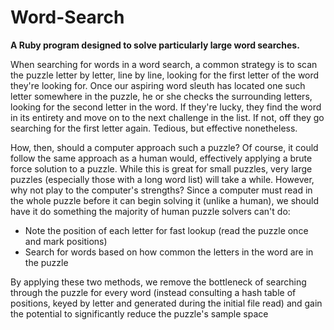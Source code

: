 Word-Search
===========

**A Ruby program designed to solve particularly large word searches.**

When searching for words in a word search, a common strategy is to scan the puzzle letter by letter, line by line, looking for the first letter of the word they're looking for. Once our aspiring word sleuth has located one such letter somewhere in the puzzle, he or she checks the surrounding letters, looking for the second letter in the word. If they're lucky, they find the word in its entirety and move on to the next challenge in the list. If not, off they go searching for the first letter again. Tedious, but effective nonetheless.

How, then, should a computer approach such a puzzle? Of course, it could follow the same approach as a human would, effectively applying a brute force solution to a puzzle. While this is great for small puzzles, very large puzzles (especially those with a long word list) will take a while. However, why not play to the computer's strengths? Since a computer must read in the whole puzzle before it can begin solving it (unlike a human), we should have it do something the majority of human puzzle solvers can't do:

+   Note the position of each letter for fast lookup (read the puzzle once and mark positions)
+   Search for words based on how common the letters in the word are in the puzzle

By applying these two methods, we remove the bottleneck of searching through the puzzle for every word (instead consulting a hash table of positions, keyed by letter and generated during the initial file read) and gain the potential to significantly reduce the puzzle's sample space
